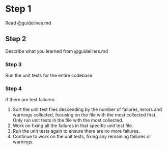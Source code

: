 # Step 1

Read @guidelines.md

## Step 2

Describe what you learned from @guidelines.md

### Step 3

Run the unit tests for the entire codebase

### Step 4

If there are test failures:

1. Sort the unit test files descending by the number of failures, errors and warnings collected, focusing on the file with the most collected first. Only run unit tests in the file with the most collected.
2. Work on fixing all the failures in that specific unit test file.
3. Run the unit tests again to ensure there are no more failures.
4. Continue to work on the unit tests, fixing any remaining failures or warnings.
